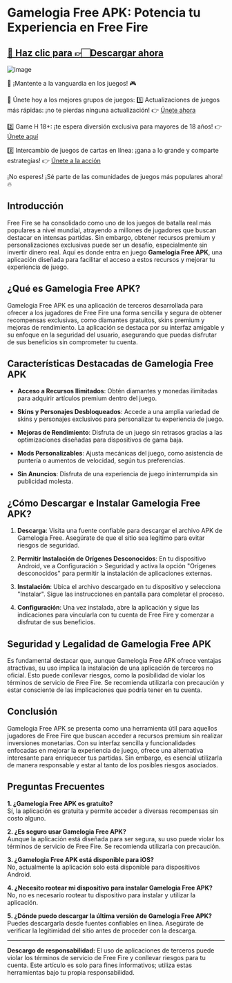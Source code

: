 # Gamelogia Free APK: Potencia tu Experiencia en Free Fire

## [🔗 Haz clic para 👉🏻Descargar ahora](https://apkfyp.com/gamelogia-free.html)

![image](https://github.com/user-attachments/assets/87b85470-2bef-4335-9405-151ec591a074)

🚀 ¡Mantente a la vanguardia en los juegos! 🎮

📢 Únete hoy a los mejores grupos de juegos:
1️⃣ Actualizaciones de juegos más rápidas: ¡no te pierdas ninguna actualización!
👉 [Únete ahora](https://t.me/apk_fyp)

2️⃣ Game H 18+: ¡te espera diversión exclusiva para mayores de 18 años!
👉 [Únete aquí](https://t.me/apkfypgame18)

3️⃣ Intercambio de juegos de cartas en línea: ¡gana a lo grande y comparte estrategias!
👉 [Únete a la acción](https://t.me/apkfypslotgamea)

¡No esperes! ¡Sé parte de las comunidades de juegos más populares ahora! 🔥
## Introducción

Free Fire se ha consolidado como uno de los juegos de batalla real más populares a nivel mundial, atrayendo a millones de jugadores que buscan destacar en intensas partidas. Sin embargo, obtener recursos premium y personalizaciones exclusivas puede ser un desafío, especialmente sin invertir dinero real. Aquí es donde entra en juego **Gamelogia Free APK**, una aplicación diseñada para facilitar el acceso a estos recursos y mejorar tu experiencia de juego.

## ¿Qué es Gamelogia Free APK?

Gamelogia Free APK es una aplicación de terceros desarrollada para ofrecer a los jugadores de Free Fire una forma sencilla y segura de obtener recompensas exclusivas, como diamantes gratuitos, skins premium y mejoras de rendimiento. La aplicación se destaca por su interfaz amigable y su enfoque en la seguridad del usuario, asegurando que puedas disfrutar de sus beneficios sin comprometer tu cuenta. 

## Características Destacadas de Gamelogia Free APK

- **Acceso a Recursos Ilimitados**: Obtén diamantes y monedas ilimitadas para adquirir artículos premium dentro del juego. 

- **Skins y Personajes Desbloqueados**: Accede a una amplia variedad de skins y personajes exclusivos para personalizar tu experiencia de juego. 

- **Mejoras de Rendimiento**: Disfruta de un juego sin retrasos gracias a las optimizaciones diseñadas para dispositivos de gama baja. 

- **Mods Personalizables**: Ajusta mecánicas del juego, como asistencia de puntería o aumentos de velocidad, según tus preferencias. 

- **Sin Anuncios**: Disfruta de una experiencia de juego ininterrumpida sin publicidad molesta. 

## ¿Cómo Descargar e Instalar Gamelogia Free APK?

1. **Descarga**: Visita una fuente confiable para descargar el archivo APK de Gamelogia Free. Asegúrate de que el sitio sea legítimo para evitar riesgos de seguridad. 

2. **Permitir Instalación de Orígenes Desconocidos**: En tu dispositivo Android, ve a Configuración > Seguridad y activa la opción "Orígenes desconocidos" para permitir la instalación de aplicaciones externas.

3. **Instalación**: Ubica el archivo descargado en tu dispositivo y selecciona "Instalar". Sigue las instrucciones en pantalla para completar el proceso.

4. **Configuración**: Una vez instalada, abre la aplicación y sigue las indicaciones para vincularla con tu cuenta de Free Fire y comenzar a disfrutar de sus beneficios.

## Seguridad y Legalidad de Gamelogia Free APK

Es fundamental destacar que, aunque Gamelogia Free APK ofrece ventajas atractivas, su uso implica la instalación de una aplicación de terceros no oficial. Esto puede conllevar riesgos, como la posibilidad de violar los términos de servicio de Free Fire. Se recomienda utilizarla con precaución y estar consciente de las implicaciones que podría tener en tu cuenta.

## Conclusión

Gamelogia Free APK se presenta como una herramienta útil para aquellos jugadores de Free Fire que buscan acceder a recursos premium sin realizar inversiones monetarias. Con su interfaz sencilla y funcionalidades enfocadas en mejorar la experiencia de juego, ofrece una alternativa interesante para enriquecer tus partidas. Sin embargo, es esencial utilizarla de manera responsable y estar al tanto de los posibles riesgos asociados.

## Preguntas Frecuentes

**1. ¿Gamelogia Free APK es gratuito?**  
Sí, la aplicación es gratuita y permite acceder a diversas recompensas sin costo alguno.

**2. ¿Es seguro usar Gamelogia Free APK?**  
Aunque la aplicación está diseñada para ser segura, su uso puede violar los términos de servicio de Free Fire. Se recomienda utilizarla con precaución.

**3. ¿Gamelogia Free APK está disponible para iOS?**  
No, actualmente la aplicación solo está disponible para dispositivos Android.

**4. ¿Necesito rootear mi dispositivo para instalar Gamelogia Free APK?**  
No, no es necesario rootear tu dispositivo para instalar y utilizar la aplicación.

**5. ¿Dónde puedo descargar la última versión de Gamelogia Free APK?**  
Puedes descargarla desde fuentes confiables en línea. Asegúrate de verificar la legitimidad del sitio antes de proceder con la descarga. 

---

**Descargo de responsabilidad:** El uso de aplicaciones de terceros puede violar los términos de servicio de Free Fire y conllevar riesgos para tu cuenta. Este artículo es solo para fines informativos; utiliza estas herramientas bajo tu propia responsabilidad. 
